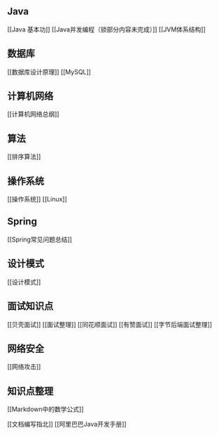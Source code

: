 ## Java
[[Java 基本功]]
[[Java并发编程（锁部分内容未完成）]]
[[JVM体系结构]]
## 数据库
[[数据库设计原理]]
[[MySQL]]
## 计算机网络
[[计算机网络总纲]]
## 算法
[[排序算法]]
## 操作系统
[[操作系统]]
[[Linux]]
## Spring 
[[Spring常见问题总结]]
## 设计模式
[[设计模式]]

## 面试知识点
[[贝壳面试]]
[[面试整理]]
[[同花顺面试]]
[[有赞面试]]
[[字节后端面试整理]]
## 网络安全
[[网络攻击]]

## 知识点整理
[[Markdown中的数学公式]]

[[文档编写指北]]
[[阿里巴巴Java开发手册]]